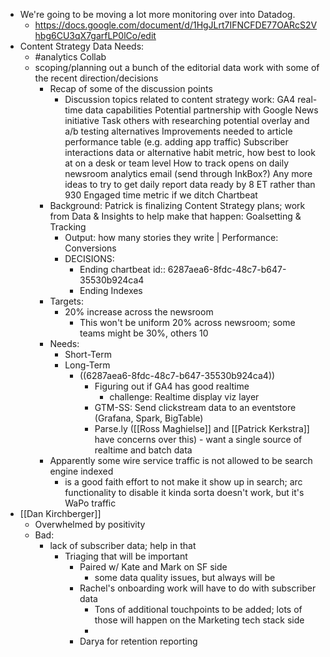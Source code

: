 - We're going to be moving a lot more monitoring over into Datadog.
	- https://docs.google.com/document/d/1HgJLrt7IFNCFDE77OARcS2Vhbg6CU3qX7garfLP0lCo/edit
- Content Strategy Data Needs:
	- #analytics Collab
	- scoping/planning out a bunch of the editorial data work with some of the recent direction/decisions
		- Recap of some of the discussion points
			- Discussion topics related to content strategy work:
			  GA4 real-time data capabilities
			  Potential partnership with Google News initiative
			  Task others with researching potential overlay and a/b testing alternatives
			  Improvements needed to article performance table (e.g. adding app traffic)
			  Subscriber interactions data or alternative habit metric, how best to look at on a desk or team level
			  How to track opens on daily newsroom analytics email (send through InkBox?)
			  Any more ideas to try to get daily report data ready by 8 ET rather than 930
			  Engaged time metric if we ditch Chartbeat
		- Background: Patrick is finalizing Content Strategy plans; work from Data & Insights to help make that happen: Goalsetting & Tracking
			- Output: how many stories they write | Performance: Conversions
			- DECISIONS:
				- Ending chartbeat
				  id:: 6287aea6-8fdc-48c7-b647-35530b924ca4
				- Ending Indexes
		- Targets:
			- 20% increase across the newsroom
				- This won't be uniform 20% across newsroom; some teams might be 30%, others 10
		- Needs:
			- Short-Term
			- Long-Term
				- ((6287aea6-8fdc-48c7-b647-35530b924ca4))
					- Figuring out if GA4 has good realtime
						- challenge: Realtime display viz layer
					- GTM-SS: Send clickstream data to an eventstore (Grafana, Spark, BigTable)
					- Parse.ly ([[Ross Maghielse]] and [[Patrick Kerkstra]] have concerns over this) - want a single source of realtime and batch data
		- Apparently some wire service traffic is not allowed to be search engine indexed
			- is a good faith effort to not make it show up in search; arc functionality to disable it kinda sorta doesn't work, but it's WaPo traffic
- [[Dan Kirchberger]]
	- Overwhelmed by positivity
	- Bad:
		- lack of subscriber data; help in that
			- Triaging that will be important
				- Paired w/ Kate and Mark on SF side
					- some data quality issues, but always will be
				- Rachel's onboarding work will have to do with subscriber data
					- Tons of additional touchpoints to be added; lots of those will happen on the Marketing tech stack side
					-
				- Darya for retention reporting